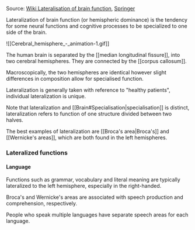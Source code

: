Source: [Wiki Lateralisation of brain function](https://en.wikipedia.org/wiki/Lateralization_of_brain_function?useskin=vector), [Springer](https://link.springer.com/chapter/10.1007/978-3-319-24094-7_8)

Lateralization of brain function (or hemispheric dominance) is the tendency for some neural functions and cognitive processes to be specialized to one side of the brain. 

![[Cerebral_hemisphere_-_animation-1.gif]]

The human brain is separated by the [[median longitudinal fissure]], into two cerebral hemispheres. They are connected by the [[corpus callosum]].  

Macroscopically, the two hemispheres are identical however slight differences in composition allow for specialised function. 

Lateralization is generally taken with reference to "healthy patients", individual lateralization is unique. 

Note that lateralization and [[Brain#Specialisation|specialisation]] is distinct, lateralization refers to function of one structure divided between two halves.

The best examples of lateralization are [[Broca's area|Broca's]] and [[Wernicke's areas]], which are both found in the left hemispheres. 
### Lateralized functions

#### Language 

Functions such as grammar, vocabulary and literal meaning are typically lateralized to the left hemisphere, especially in the right-handed.  

Broca's and Wernicke's areas are associated with speech production and comprehension, respectively. 

People who speak multiple languages have separate speech areas for each language. 
